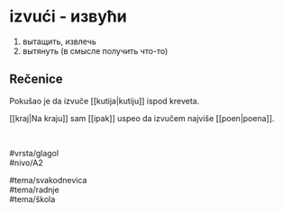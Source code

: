 # izvući - извући

1. вытащить, извлечь
2. вытянуть (в смысле получить что-то)

## Rečenice

Pokušao je da izvuče [[kutija|kutiju]] ispod kreveta.

[[kraj|Na kraju]] sam [[ipak]] uspeo da izvučem najviše [[poen|poena]].

<br>

#vrsta/glagol  
#nivo/A2  

#tema/svakodnevica  
#tema/radnje  
#tema/škola
